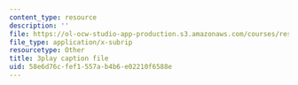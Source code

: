 ```yaml
---
content_type: resource
description: ''
file: https://ol-ocw-studio-app-production.s3.amazonaws.com/courses/res-ll-005-mathematics-of-big-data-and-machine-learning-january-iap-2020/58e6d76cfef1557ab4b6e02210f6588e_KXJVqsbh_4Y.vtt
file_type: application/x-subrip
resourcetype: Other
title: 3play caption file
uid: 58e6d76c-fef1-557a-b4b6-e02210f6588e
---
```

